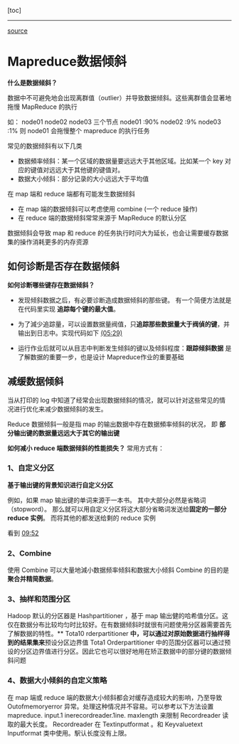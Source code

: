 [toc]

---


[source](https://www.bilibili.com/video/BV1jt4y1q7uW/?spm_id_from=333.788.videocard.2)


# Mapreduce数据倾斜

**什么是数据倾斜？**

数据中不可避免地会出现离群值（outlier）并导致数据倾斜。这些离群值会显著地拖慢 MapReduce 的执行

如：
node01 node02 node03 三个节点
node01 :90%
node02 :9%
node03 :1% 
则 node01 会拖慢整个 mapreduce 的执行任务

常见的数据倾斜有以下几类
- 数据頻率倾斜：某一个区域的数据量要远远大于其他区域。比如某一个 key 对应的键值对远远大于其他键的键值对。
- 数据大小倾斜：部分记录的大小远远大于平均值
  
在 map 端和 reduce 端都有可能发生数据倾斜
- 在 map 端的数据倾斜可以考虑使用 combine (一个 reduce 操作)
- 在 reduce 端的数据倾斜常常来源于 MapReduce 的默认分区
  
数据倾斜会导致 map 和 reduce 的任务执行时问大为延长，也会让需要缓存数据集的操作消耗更多的内存资源

## 如何诊断是否存在数据倾斜

**如何诊断哪些键存在数据倾斜？**

- 发现倾斜数据之后，有必要诊断造成数据倾斜的那些键。
有一个简便方法就是在代码里实现 **追踪每个键的最大值**。

- 为了減少追踪量，可以设置数据量阀值，只**追踪那些数据量大于阀偵的键**，并输出到日志中。实现代码如下 [(05:29)](https://www.bilibili.com/video/BV1jt4y1q7uW/?spm_id_from=333.788.videocard.2)
- 运行作业后就可以从目志中判断发生倾斜的键以及倾斜程度：**跟踪倾斜数据** 是了解数据的重要一步，也是设计 Mapreduce作业的重要基础


## 减缓数据倾斜

当从打印的 log 中知道了经常会出现数据倾斜的情况，就可以针对这些常见的情况进行优化来减少数据倾斜的发生。

Reduce 数据倾斜一般是指 map 的输出数据中存在数据頻率倾斜的状况，
即 **部分输出键的数据量远远大于其它的输出键**

**如何减小 reduce 端数据倾斜的性能损失？** 
常用方式有：
### 1、**自定义分区**
**基于输出键的背景知识进行自定义分区**

例如，如果 map 输出键的单词来源于一本书。
其中大部分必然是省略词（stopword）。
那么就可以用自定义分区将这大部分省略词发送给**固定的一部分 reduce 实例**。
而将其他的都发送给剩的 reduce 实例

看到 [09:52](https://www.bilibili.com/video/BV1jt4y1q7uW/?spm_id_from=333.788.videocard.2)


### 2、Combine
使用 Combine 可以大量地減小数据频率倾斜和数据大小倾斜 
Combine 的目的是 **聚合并精简数据**。

### 3、抽样和范围分区
Hadoop 默认的分区器是 Hashpartitioner ，基于 map 输出健的哈希值分区。这仅在数据分布比较均匀时比较好。在有数据倾斜时就很有问题使用分区器需要首先了解数据的特性。** Tota10 rderpartitioner **中，可以通过对原始数据进行抽样得到的结果集来**预设分区边界值
Tota1 Orderpartitioner 中的范围分区器可以通过预设的分区边界值进行分区。因此它也可以很好地用在矫正数据中的部分键的数据倾斜问题

### 4、数据大小倾斜的自定义策略
在 map 端或 reduce 端的数据大小倾斜都会对缓存造成较大的影响，乃至导致 Outofmemoryerror 异常。处理这种情况并不容易。可以参考以下方法设置 mapreduce. input.1 inerecordreader.1ine. maxlength 来限制 Recordreader 读取的最大长度。
Recordreader 在 Textinputformat 。和 Keyvaluetext Inputformat 类中使用。駅认长度没有上限。



